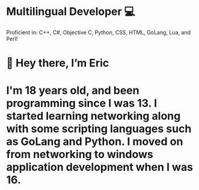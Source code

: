 <h1> Multilingual Developer 💻 </h1>
Proficient in: C++, C#, Objective C, Python, CSS, HTML, GoLang, Lua, and Perl!

<h1>👋 Hey there, I’m Eric <h1>
I'm 18 years old, and been programming since I was 13. I started learning networking along with some scripting languages such as GoLang and Python. I moved on from networking to windows application development when I was 16.


